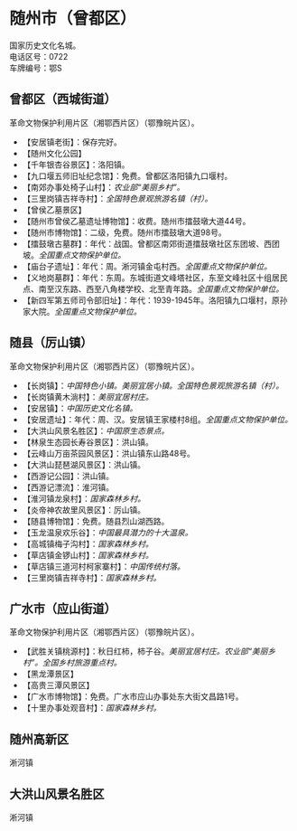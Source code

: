 # 随州市（曾都区）  
国家历史文化名城。  
电话区号：0722  
车牌编号：鄂S  

## 曾都区（西城街道）  
革命文物保护利用片区（湘鄂西片区）（鄂豫皖片区）。  
* 【安居镇老街】：保存完好。  
* 【随州文化公园】  
* 【千年银杏谷景区】：洛阳镇。  
* 【九口堰五师旧址纪念馆】：免费。曾都区洛阳镇九口堰村。  
* 【南郊办事处椅子山村】：*农业部“美丽乡村”。*  
* 【三里岗镇吉祥寺村】：*全国特色景观旅游名镇（村）。*  
* 【曾侯乙墓景区】  
* 【随州市曾侯乙墓遗址博物馆】：收费。随州市擂鼓墩大道44号。  
* 【随州市博物馆】：二级，免费。随州市擂鼓墩大道98号。  
* 【擂鼓墩古墓群】：年代：战国。曾都区南郊街道擂鼓墩社区东团坡、西团坡。*全国重点文物保护单位。*  
* 【庙台子遗址】：年代：周。淅河镇金屯村西。*全国重点文物保护单位。*  
* 【义地岗墓群】：年代：东周。东城街道文峰塔社区，东至文峰社区十组居民点、南至汉东路、西至八角楼学校、北至青年路。*全国重点文物保护单位。*  
* 【新四军第五师司令部旧址】：年代：1939-1945年。洛阳镇九口堰村，原孙家大院。*全国重点文物保护单位。*  

## 随县（厉山镇）  
革命文物保护利用片区（湘鄂西片区）（鄂豫皖片区）。  
* 【长岗镇】：*中国特色小镇。美丽宜居小镇。全国特色景观旅游名镇（村）。*  
* 【长岗镇黄木淌村】：*美丽宜居村庄。*  
* 【安居镇】：*中国历史文化名镇。*  
* 【安居遗址】：年代：周、汉。安居镇王家楼村8组。*全国重点文物保护单位。*  
* 【大洪山风景名胜区】：*中国原生态景点。*  
* 【林泉生态园长寿谷景区】：洪山镇。  
* 【云峰山万亩茶园风景区】：洪山镇东山路48号。  
* 【大洪山琵琶湖风景区】：洪山镇。  
* 【西游记公园】：洪山镇。  
* 【西游记漂流】：淮河镇。  
* 【淮河镇龙泉村】：*国家森林乡村。*  
* 【炎帝神农故里风景区】：厉山镇。  
* 【随县博物馆】：免费。随县烈山湖西路。  
* 【玉龙温泉欢乐谷】：*中国最具潜力的十大温泉。*  
* 【高城镇梅子沟村】：*国家森林乡村。*  
* 【草店镇金锣山村】：*国家森林乡村。*  
* 【草店镇三道河村柯家寨村】：*中国传统村落。*  
* 【三里岗镇吉祥寺村】：*国家森林乡村。*  

## 广水市（应山街道）  
革命文物保护利用片区（湘鄂西片区）（鄂豫皖片区）。  
* 【武胜关镇桃源村】：秋日红柿，柿子谷。*美丽宜居村庄。农业部“美丽乡村”。全国乡村旅游重点村。*  
* 【黑龙潭景区】  
* 【高贵三潭风景区】  
* 【广水市博物馆】：免费。广水市应山办事处东大街文昌路1号。  
* 【十里办事处观音村】：*国家森林乡村。*    
  
## 随州高新区  
淅河镇  

## 大洪山风景名胜区    
淅河镇